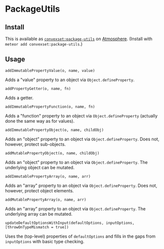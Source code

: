 # PackageUtils

## Install

This is available as [`convexset:package-utils`](https://atmospherejs.com/convexset/package-utils) on [Atmosphere](https://atmospherejs.com/). (Install with `meteor add convexset:package-utils`.)

## Usage

`addImmutablePropertyValue(o, name, value)`

Adds a "value" property to an object via `Object.defineProperty`.

`addPropertyGetter(o, name, fn)`

Adds a getter.

`addImmutablePropertyFunction(o, name, fn)`

Adds a "function" property to an object via `Object.defineProperty` (actually done the same way as for values).

`addImmutablePropertyObject(o, name, childObj)`

Adds an "object" property to an object via `Object.defineProperty`. Does not, however, protect sub-objects.

`addMutablePropertyObject(o, name, childObj)`

Adds an "object" property to an object via `Object.defineProperty`. The underlying object can be mutated.

`addImmutablePropertyArray(o, name, arr)`

Adds an "array" property to an object via `Object.defineProperty`. Does not, however, protect object elements.

`addMutablePropertyArray(o, name, arr)`

Adds an "array" property to an object via `Object.defineProperty`. The underlying array can be mutated.

`updateDefaultOptionsWithInput(defaultOptions, inputOptions, [throwOnTypeMismatch = true])`

Uses the (top-level) properties of `defaultOptions` and fills in the gaps from `inputOptions` with basic type checking.